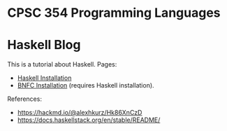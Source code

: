 # CPSC 354 Programming Languages
# Haskell Blog

This is a tutorial about Haskell.
Pages:
- [Haskell Installation](Haskell-Installation.md)
- [BNFC Installation](BNFC-Installation.md) (requires Haskell installation).

References:
- https://hackmd.io/@alexhkurz/Hk86XnCzD
- https://docs.haskellstack.org/en/stable/README/
